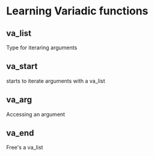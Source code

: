 # Learning Variadic functions
## va_list
Type for iteraring arguments
## va_start
starts to iterate arguments with a va_list
## va_arg
Accessing an argument
## va_end
Free's a va_list
